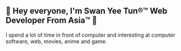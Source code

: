 ## 👋 Hey everyone, I'm Swan Yee Tun®™ Web Developer From Asia™ 👋

I spend a lot of time in front of computer and interesting at computer software, web, movies, anime and game. 
